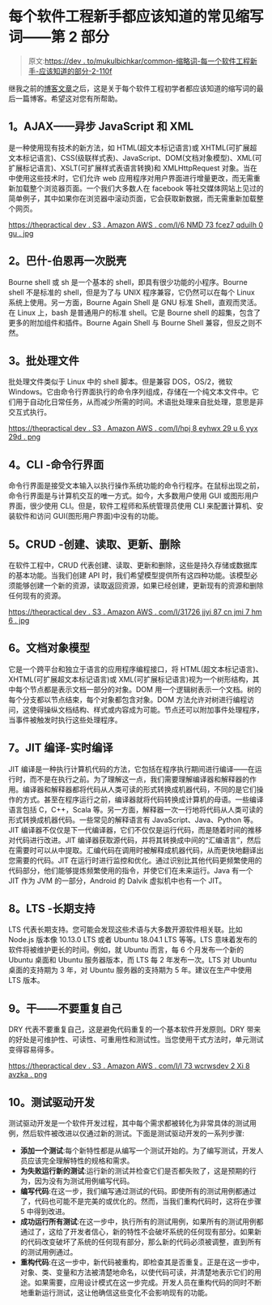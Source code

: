 # 每个软件工程新手都应该知道的常见缩写词——第 2 部分

> 原文:[https://dev . to/mukulbichkar/common-缩略词-每一个软件工程新手-应该知道的部分-2-110f](https://dev.to/mukulbichkar/common-acronyms-every-newbie-in-software-engineering-should-know-part-2-1i0f)

继我之前的[博客文章](https://dev.to/mukulbichkar19_74/common-acronyms-every-newbie-in-software-engineering-should-knowpart-1-343l)之后，这是关于每个软件工程初学者都应该知道的缩写词的最后一篇博客。希望这对您有所帮助。

## 1。AJAX——异步 JavaScript 和 XML

是一种使用现有技术的新方法，如 HTML(超文本标记语言)或 XHTML(可扩展超文本标记语言)、CSS(级联样式表)、JavaScript、DOM(文档对象模型)、XML(可扩展标记语言)、XSLT(可扩展样式表语言转换)和 XMLHttpRequest 对象。当在中使用这些技术时，它们允许 web 应用程序对用户界面进行增量更改，而无需重新加载整个浏览器页面。一个我们大多数人在 facebook 等社交媒体网站上见过的简单例子，其中如果你在浏览器中滚动页面，它会获取新数据，而无需重新加载整个网页。

[https://thepractical dev . S3 . Amazon AWS . com/I/6 NMD 73 fcez7 qduilh 0 gu . jpg](https://thepracticaldev.s3.amazonaws.com/i/6nmd73fcez7qduilh0gu.jpg)

## 2。巴什-伯恩再一次脱壳

Bourne shell 或 sh 是一个基本的 shell，即具有很少功能的小程序。Bourne shell 不是标准的 shell，但是为了与 UNIX 程序兼容，它仍然可以在每个 Linux 系统上使用。另一方面，Bourne Again Shell 是 GNU 标准 Shell，直观而灵活。在 Linux 上，bash 是普通用户的标准 shell。它是 Bourne shell 的超集，包含了更多的附加组件和插件。Bourne Again Shell 与 Bourne Shell 兼容，但反之则不然。

## 3。批处理文件

批处理文件类似于 Linux 中的 shell 脚本。但是兼容 DOS，OS/2，微软 Windows。它由命令行界面执行的命令序列组成，存储在一个纯文本文件中。它们用于自动化日常任务，从而减少所需的时间。术语批处理来自批处理，意思是非交互式执行。

[https://thepractical dev . S3 . Amazon AWS . com/I/hpj 8 eyhwx 29 u 6 yyx 29d . png](https://thepracticaldev.s3.amazonaws.com/i/hpj8eyhhwx29u6yyx29d.png)

## 4。CLI -命令行界面

命令行界面是接受文本输入以执行操作系统功能的命令行程序。在鼠标出现之前，命令行界面是与计算机交互的唯一方式。如今，大多数用户使用 GUI 或图形用户界面，很少使用 CLI。但是，软件工程师和系统管理员使用 CLI 来配置计算机、安装软件和访问 GUI(图形用户界面)中没有的功能。

## 5。CRUD -创建、读取、更新、删除

在软件工程中，CRUD 代表创建、读取、更新和删除，这些是持久存储或数据库的基本功能。当我们创建 API 时，我们希望模型提供所有这四种功能。该模型必须能够创建一个新的资源，读取返回资源，如果已经创建，更新现有的资源和删除任何现有的资源。

[https://thepractical dev . S3 . Amazon AWS . com/I/31726 jjyi 87 cn jmi 7 hm 6 . jpg](https://thepracticaldev.s3.amazonaws.com/i/31726jjyi87cnjmi7hm6.jpg)

## 6。文档对象模型

它是一个跨平台和独立于语言的应用程序编程接口，将 HTML(超文本标记语言)、XHTML(可扩展超文本标记语言)或 XML(可扩展标记语言)视为一个树形结构，其中每个节点都是表示文档一部分的对象。DOM 用一个逻辑树表示一个文档。树的每个分支都以节点结束，每个对象都包含对象。DOM 方法允许对树进行编程访问，这使得操纵文档结构、样式或内容成为可能。节点还可以附加事件处理程序，当事件被触发时执行这些处理程序。

## 7。JIT 编译-实时编译

JIT 编译是一种执行计算机代码的方法，它包括在程序执行期间进行编译——在运行时，而不是在执行之前。为了理解这一点，我们需要理解编译器和解释器的作用。编译器和解释器都将代码从人类可读的形式转换成机器代码，不同的是它们操作的方式。甚至在程序运行之前，编译器就将代码转换成计算机的母语。一些编译语言包括 C，C++，Scala 等。另一方面，解释器一次一行地将代码从人类可读的形式转换成机器代码。一些常见的解释语言有 JavaScript、Java、Python 等。JIT 编译器不仅仅是下一代编译器，它们不仅仅是运行代码，而是随着时间的推移对代码进行改进。JIT 编译器获取源代码，并将其转换成中间的“汇编语言”，然后在需要时可以从中提取。汇编代码在调用时被解释成机器代码，从而更快地翻译出您需要的代码。JIT 在运行时进行监控和优化。通过识别比其他代码更频繁使用的代码部分，他们能够提炼频繁使用的指令，并使它们在未来运行。Java 有一个 JIT 作为 JVM 的一部分，Android 的 Dalvik 虚拟机中也有一个 JIT。

## 8。LTS -长期支持

LTS 代表长期支持。您可能会发现这些术语与大多数开源软件相关联。比如 Node.js 版本像 10.13.0 LTS 或者 Ubuntu 18.04.1 LTS 等等。LTS 意味着发布的软件将被维护更长的时间。例如，就 Ubuntu 而言，每 6 个月发布一个新的 Ubuntu 桌面和 Ubuntu 服务器版本，而 LTS 每 2 年发布一次。LTS 对 Ubuntu 桌面的支持期为 3 年，对 Ubuntu 服务器的支持期为 5 年。建议在生产中使用 LTS 版本。

## 9。干——不要重复自己

DRY 代表不要重复自己，这是避免代码重复的一个基本软件开发原则。DRY 带来的好处是可维护性、可读性、可重用性和测试性。当您使用干式方法时，单元测试变得容易得多。

[https://thepractical dev . S3 . Amazon AWS . com/I/I 73 wcrwsdev 2 Xi 8 avzka . png](https://thepracticaldev.s3.amazonaws.com/i/i73wcrwsdev2xi8avzka.png)

## 10。测试驱动开发

测试驱动开发是一个软件开发过程，其中每个需求都被转化为非常具体的测试用例，然后软件被改进以仅通过新的测试。下面是测试驱动开发的一系列步骤:

*   **添加一个测试**:每个新特性都是从编写一个测试开始的。为了编写测试，开发人员应该完全理解特性的规格和需求。
*   **为失败运行新的测试**:运行新的测试并检查它们是否都失败了，这是预期的行为，因为没有为测试用例编写代码。
*   **编写代码**:在这一步，我们编写通过测试的代码。即使所有的测试用例都通过了，代码也可能不是完美的或优化的。然而，当我们重构代码时，这将在步骤 5 中得到改进。
*   **成功运行所有测试**:在这一步中，执行所有的测试用例，如果所有的测试用例都通过了，这给了开发者信心，新的特性不会破坏系统的任何现有部分。如果新的代码改变破坏了系统的任何现有部分，那么新的代码必须被调整，直到所有的测试用例通过。
*   **重构代码**:在这一步中，新代码被重构，即检查其是否重复。正是在这一步中，对象、类、变量和方法被清楚地命名，以使代码可读，并清楚地表示它们的用途。如果需要，应用设计模式在这一步完成。开发人员在重构代码的同时不断地重新运行测试，这让他确信这些变化不会影响现有的功能。